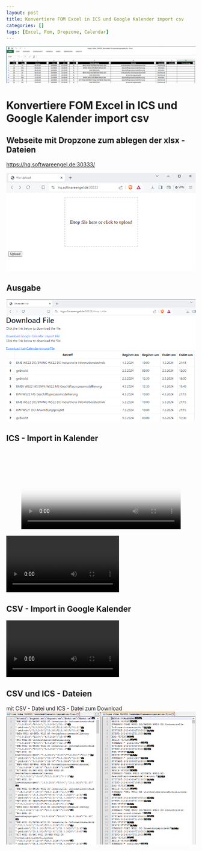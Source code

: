 ```yaml
---
layout: post
title: Konvertiere FOM Excel in ICS und Google Kalender import csv
categories: []
tags: [Excel, Fom, Dropzone, Calendar]
---
```

![](../pics/2024-03-15-fom-excel-termin-dropzone-ics_image_1.png)
# Konvertiere FOM Excel in ICS und Google Kalender import csv

## Webseite mit Dropzone zum ablegen der xlsx - Dateien 

https://hq.softwareengel.de:30333/

![](../pics/2024-03-15-fom-excel-termin-dropzone-ics_image_2.png)

## Ausgabe 
![](../pics/2024-03-15-fom-excel-termin-dropzone-ics_image_3.png)


## ICS - Import in Kalender 
<figure class="video_container">
  <video width="100%"  controls="true" allowfullscreen="true" poster="/pics/2024-03-15-fom-excel-termin-dropzone-ics_video_2.mp4">
    <source src="/pics/2024-03-15-fom-excel-termin-dropzone-ics_video_2.mp4" type="video/mp4">
  </video>
</figure>

![](../pics/2024-03-15-fom-excel-termin-dropzone-ics_video_1.mp4)
## CSV - Import in Google Kalender 

![](../pics/2024-03-15-fom-excel-termin-dropzone-ics_video_2.mp4)


## CSV und ICS - Dateien 

mit CSV - Datei und ICS - Datei zum Download 
![](../pics/2024-03-15-fom-excel-termin-dropzone-ics_image_4.png)